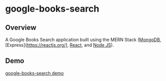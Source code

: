 # google-books-search

## Overview
A Google Books Search application built using the MERN Stack ([MongoDB](https://reactjs.org/), [Express](https://reactjs.org/], [React](https://reactjs.org/), and [Node JS](https://reactjs.org/)).

## Demo
[google-books-search demo](https://my-google-search-app.herokuapp.com/)
